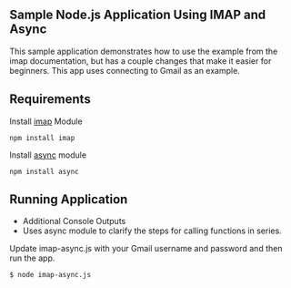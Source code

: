 ## Sample Node.js Application Using IMAP and Async 

This sample application demonstrates how to use the example from the imap documentation, but has a couple changes that make it
easier for beginners. This app uses connecting to Gmail as an example.

## Requirements ##

Install [imap](https://github.com/mscdex/node-imap) Module

```
npm install imap
```

Install [async](https://github.com/caolan/async/) module

```
npm install async
```

## Running Application ##

* Additional Console Outputs
* Uses async module to clarify the steps for calling functions in series. 

Update imap-async.js with your Gmail username and password and then run the app.

```
$ node imap-async.js
```

